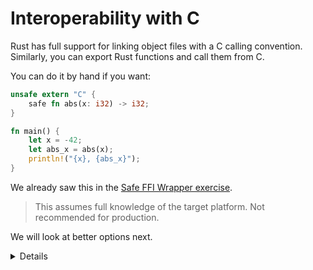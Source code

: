 # Interoperability with C

Rust has full support for linking object files with a C calling convention.
Similarly, you can export Rust functions and call them from C.

You can do it by hand if you want:

```rust
unsafe extern "C" {
    safe fn abs(x: i32) -> i32;
}

fn main() {
    let x = -42;
    let abs_x = abs(x);
    println!("{x}, {abs_x}");
}
```

We already saw this in the
[Safe FFI Wrapper exercise](../../unsafe-rust/exercise.md).

> This assumes full knowledge of the target platform. Not recommended for
> production.

We will look at better options next.

<details>

- The [`"C"` part][extern-abi] of the `extern` block tells Rust that `abs` can
  be called using the C [ABI] (application binary interface).

- The `safe fn abs` part tells Rust that `abs` is a safe function. By default,
  extern functions are considered unsafe, but since `abs(x)` is valid for any
  `x`, we can declare it safe.

</details>

[extern-abi]: https://doc.rust-lang.org/reference/items/external-blocks.html#abi
[ABI]: https://en.wikipedia.org/wiki/Application_binary_interface
